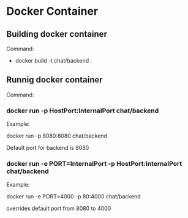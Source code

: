 # Docker Container

## Building docker container

Command:

* docker build -t chat/backend .

## Runnig docker container

Command: 

### docker run -p HostPort:InternalPort chat/backend

Example:

docker run -p 8080:8080 chat/backend

Default port for backend is 8080

### docker run -e PORT=InternalPort -p HostPort:InternalPort chat/backend

Example:

docker run -e PORT=4000 -p 80:4000 chat/backend

overrides default port from 8080 to 4000